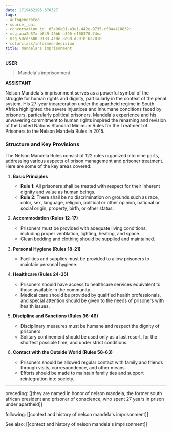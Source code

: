 ```yaml
---
date: 1719462195.378327
tags:
- autogenerated
- source__oai
- conversation_id__05e96e01-43e1-442e-9735-cf9aa418832c
- msg_aaa2d57a-b849-46bb-a396-e100370c74ea
- msg_50cdc680-9183-4cde-8e9d-d201b16a7810
- colorclass/informed-decision
title: mandela's imprisonment
---
```


**USER**

> Mandela's imprisonment


**ASSISTANT**

Nelson Mandela's imprisonment serves as a powerful symbol of the struggle for human rights and dignity, particularly in the context of the penal system. His 27-year incarceration under the apartheid regime in South Africa highlighted the severe injustices and inhumane conditions faced by prisoners, particularly political prisoners. Mandela's experience and his unwavering commitment to human rights inspired the renaming and revision of the United Nations Standard Minimum Rules for the Treatment of Prisoners to the Nelson Mandela Rules in 2015.

### Structure and Key Provisions

The Nelson Mandela Rules consist of 122 rules organized into nine parts, addressing various aspects of prison management and prisoner treatment. Here are some of the key areas covered:

1. **Basic Principles**
   - **Rule 1**: All prisoners shall be treated with respect for their inherent dignity and value as human beings.
   - **Rule 2**: There shall be no discrimination on grounds such as race, color, sex, language, religion, political or other opinion, national or social origin, property, birth, or other status.

2. **Accommodation (Rules 12-17)**
   - Prisoners must be provided with adequate living conditions, including proper ventilation, lighting, heating, and space.
   - Clean bedding and clothing should be supplied and maintained.

3. **Personal Hygiene (Rules 18-21)**
   - Facilities and supplies must be provided to allow prisoners to maintain personal hygiene.

4. **Healthcare (Rules 24-35)**
   - Prisoners should have access to healthcare services equivalent to those available in the community.
   - Medical care should be provided by qualified health professionals, and special attention should be given to the needs of prisoners with health issues.

5. **Discipline and Sanctions (Rules 36-46)**
   - Disciplinary measures must be humane and respect the dignity of prisoners.
   - Solitary confinement should be used only as a last resort, for the shortest possible time, and under strict conditions.

6. **Contact with the Outside World (Rules 58-63)**
   - Prisoners should be allowed regular contact with family and friends through visits, correspondence, and other means.
   - Efforts should be made to maintain family ties and support reintegration into society.


---

preceding: [[they are named in honor of nelson mandela, the former south african president and prisoner of conscience, who spent 27 years in prison under apartheid]]  


following: [[context and history of nelson mandela's imprisonment]]

See also: [[context and history of nelson mandela's imprisonment]]